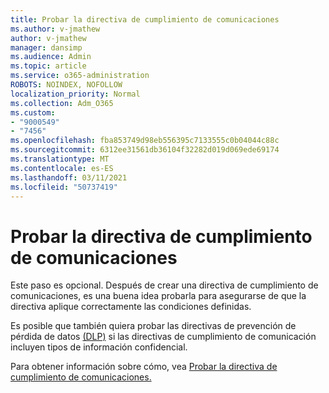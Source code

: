 ```yaml
---
title: Probar la directiva de cumplimiento de comunicaciones
ms.author: v-jmathew
author: v-jmathew
manager: dansimp
ms.audience: Admin
ms.topic: article
ms.service: o365-administration
ROBOTS: NOINDEX, NOFOLLOW
localization_priority: Normal
ms.collection: Adm_O365
ms.custom:
- "9000549"
- "7456"
ms.openlocfilehash: fba853749d98eb556395c7133555c0b04044c88c
ms.sourcegitcommit: 6312ee31561db36104f32282d019d069ede69174
ms.translationtype: MT
ms.contentlocale: es-ES
ms.lasthandoff: 03/11/2021
ms.locfileid: "50737419"
---
```

# <a name="test-your-communication-compliance-policy"></a>Probar la directiva de cumplimiento de comunicaciones

Este paso es opcional. Después de crear una directiva de cumplimiento de comunicaciones, es una buena idea probarla para asegurarse de que la directiva aplique correctamente las condiciones definidas.

Es posible que también quiera probar las directivas de prevención de pérdida de datos [(DLP)](https://go.microsoft.com/fwlink/?linkid=2110890) si las directivas de cumplimiento de comunicación incluyen tipos de información confidencial.

Para obtener información sobre cómo, vea [Probar la directiva de cumplimiento de comunicaciones.](https://go.microsoft.com/fwlink/?linkid=2111304)
